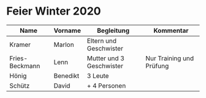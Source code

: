 # Feier Winter 2020

| Name           | Vorname  | Begleitung               | Kommentar                |
|----------------|----------|--------------------------|--------------------------|
| Kramer         | Marlon   | Eltern und Geschwister   |                          |
| Fries-Beckmann | Lenn     | Mutter und 3 Geschwister | Nur Training und Prüfung |
| Hönig          | Benedikt | 3 Leute                  |                          |
| Schütz         | David    | + 4 Personen             |                          |
